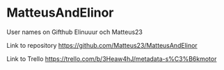 # MatteusAndElinor

User names on Gifthub Elinuuur och Matteus23

Link to repository 
https://github.com/Matteus23/MatteusAndElinor

Link to Trello
https://trello.com/b/3Heaw4hJ/metadata-s%C3%B6kmotor